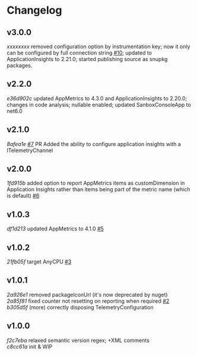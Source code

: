 # Changelog

## v3.0.0
_xxxxxxxx_ removed configuration option by instrumentation key; now it only can be configured by full connection string [#10](https://github.com/jdvor/appmetrics-applicationinsights/issues/10); updated to ApplicationInsights to 2.21.0; started publishing source as snupkg packages.

## v2.2.0
_e36d902c_ updated AppMetrics to 4.3.0 and ApplicationInsights to 2.20.0; changes in code analysis; nullable enabled; updated SanboxConsoleApp to net6.0

## v2.1.0
_8afea1e_ [#7](https://github.com/jdvor/appmetrics-applicationinsights/pull/7) PR Added the ability to configure application insights with a ITelemetryChannel

## v2.0.0
_1fd915b_ added option to report AppMetrics items as customDimension in Application Insights rather than items being part of the metric name (which is default) [#6](https://github.com/jdvor/appmetrics-applicationinsights/issues/6)

## v1.0.3
_df1d213_ updated AppMetrics to 4.1.0 [#5](https://github.com/jdvor/appmetrics-applicationinsights/issues/5)

## v1.0.2
_21fb05f_ target AnyCPU [#3](https://github.com/jdvor/appmetrics-applicationinsights/issues/3)

## v1.0.1
_2a926e1_ removed packageIconUrl (it's now deprecated by nuget)<br />
_2a85f81_ fixed counter not resetting on reporting when required [#2](https://github.com/jdvor/appmetrics-applicationinsights/issues/2)<br />
_b305d5f_ (more) correctly disposing TelemetryConfiguration

## v1.0.0
_f2c7eba_ relaxed semantic version regex; +XML comments<br />
_c8cc61a_ init & WIP
